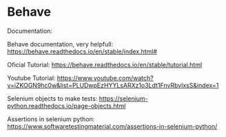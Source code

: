 # Behave

Documentation:

Behave documentation, very helpfull:
https://behave.readthedocs.io/en/stable/index.html#

Oficial Tutorial:
https://behave.readthedocs.io/en/stable/tutorial.html

Youtube Tutorial:
https://www.youtube.com/watch?v=iZKOGN9hc0w&list=PLUDwpEzHYYLsARXz1o3Ldt1FnvRbvlxsS&index=1



Selenium objects to make tests:
https://selenium-python.readthedocs.io/page-objects.html

Assertions in selenium python:
https://www.softwaretestingmaterial.com/assertions-in-selenium-python/
